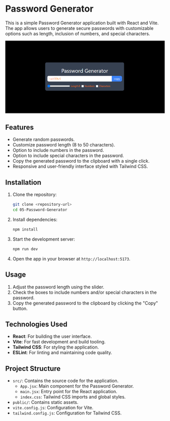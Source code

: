 # Password Generator

This is a simple Password Generator application built with React and Vite. The app allows users to generate secure passwords with customizable options such as length, inclusion of numbers, and special characters.

![password generator](<Screenshot 2025-03-28 150101.png>)

## Features

- Generate random passwords.
- Customize password length (8 to 50 characters).
- Option to include numbers in the password.
- Option to include special characters in the password.
- Copy the generated password to the clipboard with a single click.
- Responsive and user-friendly interface styled with Tailwind CSS.

## Installation

1. Clone the repository:

   ```bash
   git clone <repository-url>
   cd 05-Password-Generator
   ```

2. Install dependencies:

   ```bash
   npm install
   ```

3. Start the development server:

   ```bash
   npm run dev
   ```

4. Open the app in your browser at `http://localhost:5173`.

## Usage

1. Adjust the password length using the slider.
2. Check the boxes to include numbers and/or special characters in the password.
3. Copy the generated password to the clipboard by clicking the "Copy" button.

## Technologies Used

- **React**: For building the user interface.
- **Vite**: For fast development and build tooling.
- **Tailwind CSS**: For styling the application.
- **ESLint**: For linting and maintaining code quality.

## Project Structure

- `src/`: Contains the source code for the application.
  - `App.jsx`: Main component for the Password Generator.
  - `main.jsx`: Entry point for the React application.
  - `index.css`: Tailwind CSS imports and global styles.
- `public/`: Contains static assets.
- `vite.config.js`: Configuration for Vite.
- `tailwind.config.js`: Configuration for Tailwind CSS.

